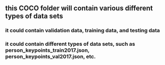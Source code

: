 ## this COCO folder will contain various different types of data sets

### it could contain validation data, training data, and testing data

### it could contain different types of data sets, such as person_keypoints_train2017.json, person_keypoints_val2017.json, etc.